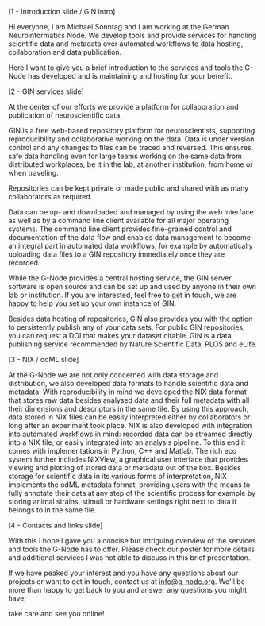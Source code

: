 
















[1 - Introduction slide / GIN intro]

Hi everyone, I am Michael Sonntag and I am working at the German Neuroinformatics Node. We develop tools and provide services for handling scientific data and metadata over automated workflows to data hosting, collaboration and data publication.

Here I want to give you a brief introduction to the services and tools the G-Node has developed and is maintaining and hosting for your benefit.

[2 - GIN services slide]

At the center of our efforts we provide a platform for collaboration and publication of neuroscientific data.

GIN is a free web-based repository platform for neuroscientists, supporting reproducibility and collaborative working on the data. Data is under version control and any changes to files can be traced and reversed. This ensures safe data handling even for large teams working on the same data from distributed workplaces, be it in the lab, at another institution, from home or when traveling.

Repositories can be kept private or made public and shared with as many collaborators as required.

Data can be up- and downloaded and managed by using the web interface as well as by a command line client available for all major operating systems.
The command line client provides fine-grained control and documentation of the data flow and enables data management to become an integral part in automated data workflows, for example by automatically uploading data files to a GIN repository immediately once they are recorded.

While the G-Node provides a central hosting service, the GIN server software is open source and can be set up and used by anyone in their own lab or institution. If you are interested, feel free to get in touch, we are happy to help you set up your own instance of GIN.

Besides data hosting of repositories, GIN also provides you with the option to persistently publish any of your data sets. For public GIN repositories, you can request a DOI that makes your dataset citable. GIN is a data publishing service recommended by Nature Scientific Data, PLOS and eLife.

[3 - NIX / odML slide]

At the G-Node we are not only concerned with data storage and distribution, we also developed data formats to handle scientific data and metadata.
With reproducibility in mind we developed the NIX data format that stores raw data besides analysed data and their full metadata with all their dimensions and descriptors in the same file. By using this approach, data stored in NIX files can be easily interpreted either by collaborators or long after an experiment took place.
NIX is also developed with integration into automated workflows in mind: recorded data can be streamed directly into a NIX file, or easily integrated into an analysis pipeline. To this end it comes with implementations in Python, C++ and Matlab. The rich eco system further includes NIXView, a graphical user interface that provides viewing and plotting of stored data or metadata out of the box.
Besides storage for scientific data in its various forms of interpretation, NIX implements the odML metadata format, providing users with the means to fully annotate their data at any step of the scientific process for example by storing animal strains, stimuli or hardware settings right next to data it belongs to in the same file.

[4 - Contacts and links slide]

With this I hope I gave you a concise but intriguing overview of the services and tools 
the G-Node has to offer. Please check our poster for more details and additional services 
I was not able to discuss in this brief presentation.

If we have peaked your interest and you have any questions about our projects or want to 
get in touch, contact us at info@g-node.org. We'll be more than happy to get back to you 
and answer any questions you might have;

take care and see you online!



































